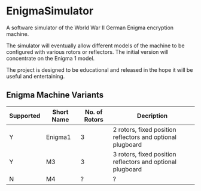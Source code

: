 # EnigmaSimulator

A software simulator of the World War II German Enigma encryption machine.

The simulator will eventually allow different models of the machine to be configured with various rotors or reflectors.  The initial version will concentrate on the Enigma 1 model.

The project is designed to be educational and released in the hope it will be useful and entertaining.

## Enigma Machine Variants

|Supported|Short Name|No. of Rotors|Decription|
|---------|----------|-------------|----------|
| Y       |	Enigma1  | 3           | 2 rotors, fixed position reflectors and optional plugboard|
| Y       | M3       | 3      	   | 3 rotors, fixed position reflectors and optional plugboard|
| N       | M4       | ?      	   | ?|